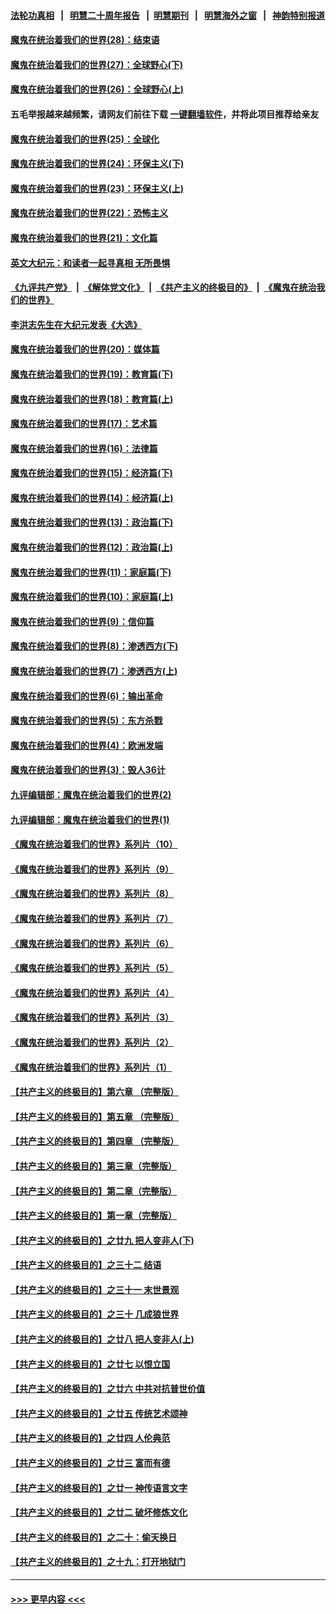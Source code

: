 #### [法轮功真相](https://github.com/gfw-breaker/truth/blob/master/README.md?t=0) &nbsp;&nbsp;|&nbsp;&nbsp; [明慧二十周年报告](https://github.com/gfw-breaker/mh-reports/blob/master/README.md?t=0) &nbsp;&nbsp;|&nbsp;&nbsp;[明慧期刊](https://github.com/gfw-breaker/mh-qikan) &nbsp;&nbsp;|&nbsp;&nbsp; [明慧海外之窗](https://github.com/gfw-breaker/mh-news/blob/master/README.md?t=0) &nbsp;&nbsp;|&nbsp;&nbsp; [神韵特别报道](https://github.com/gfw-breaker/mh-news/blob/master/shenyun.md?t=0)
#### [魔鬼在统治着我们的世界(28)：结束语](../pages/nsc422/n10936246.md?t=06260001) 
#### [魔鬼在统治着我们的世界(27)：全球野心(下)](../pages/nsc422/n10928319.md?t=06260001) 
#### [魔鬼在统治着我们的世界(26)：全球野心(上)](../pages/nsc422/n10900318.md?t=06260001) 
#### 五毛举报越来越频繁，请网友们前往下载 [一键翻墙软件](https://github.com/gfw-breaker/ssr-accounts)，并将此项目推荐给亲友
#### [魔鬼在统治着我们的世界(25)：全球化](../pages/nsc422/n10788205.md?t=06260001) 
#### [魔鬼在统治着我们的世界(24)：环保主义(下)](../pages/nsc422/n10695307.md?t=06260001) 
#### [魔鬼在统治着我们的世界(23)：环保主义(上)](../pages/nsc422/n10688613.md?t=06260001) 
#### [魔鬼在统治着我们的世界(22)：恐怖主义](../pages/nsc422/n10614727.md?t=06260001) 
#### [魔鬼在统治着我们的世界(21)：文化篇](../pages/nsc422/n10597706.md?t=06260001) 
#### [英文大纪元：和读者一起寻真相 无所畏惧](../pages/nsc422/n12542027.md?t=06260001) 
#### [《九评共产党》](https://github.com/begood0513/9ping.md/blob/master/README.md) &nbsp;|&nbsp; [《解体党文化》](../../../../jtdwh.md/blob/master/README.md)  &nbsp;|&nbsp; [《共产主义的终极目的》](../../../../gczydzjmd.md/blob/master/README.md) &nbsp;|&nbsp; [《魔鬼在统治我们的世界》](../../../../mgztzwmdsj.md/blob/master/README.md) 
#### [李洪志先生在大纪元发表《大选》](../pages/nsc422/n12534746.md?t=06260001) 
#### [魔鬼在统治着我们的世界(20)：媒体篇](../pages/nsc422/n10586579.md?t=06260001) 
#### [魔鬼在统治着我们的世界(19)：教育篇(下)](../pages/nsc422/n10564808.md?t=06260001) 
#### [魔鬼在统治着我们的世界(18)：教育篇(上)](../pages/nsc422/n10526970.md?t=06260001) 
#### [魔鬼在统治着我们的世界(17)：艺术篇](../pages/nsc422/n10499093.md?t=06260001) 
#### [魔鬼在统治着我们的世界(16)：法律篇](../pages/nsc422/n10485969.md?t=06260001) 
#### [魔鬼在统治着我们的世界(15)：经济篇(下)](../pages/nsc422/n10469975.md?t=06260001) 
#### [魔鬼在统治着我们的世界(14)：经济篇(上)](../pages/nsc422/n10457370.md?t=06260001) 
#### [魔鬼在统治着我们的世界(13)：政治篇(下)](../pages/nsc422/n10448270.md?t=06260001) 
#### [魔鬼在统治着我们的世界(12)：政治篇(上)](../pages/nsc422/n10444576.md?t=06260001) 
#### [魔鬼在统治着我们的世界(11)：家庭篇(下)](../pages/nsc422/n10440961.md?t=06260001) 
#### [魔鬼在统治着我们的世界(10)：家庭篇(上)](../pages/nsc422/n10435448.md?t=06260001) 
#### [魔鬼在统治着我们的世界(9)：信仰篇](../pages/nsc422/n10432159.md?t=06260001) 
#### [魔鬼在统治着我们的世界(8)：渗透西方(下)](../pages/nsc422/n10429603.md?t=06260001) 
#### [魔鬼在统治着我们的世界(7)：渗透西方(上)](../pages/nsc422/n10426013.md?t=06260001) 
#### [魔鬼在统治着我们的世界(6)：输出革命](../pages/nsc422/n10421536.md?t=06260001) 
#### [魔鬼在统治着我们的世界(5)：东方杀戮](../pages/nsc422/n10417707.md?t=06260001) 
#### [魔鬼在统治着我们的世界(4)：欧洲发端](../pages/nsc422/n10414890.md?t=06260001) 
#### [魔鬼在统治着我们的世界(3)：毁人36计](../pages/nsc422/n10411583.md?t=06260001) 
#### [九评编辑部：魔鬼在统治着我们的世界(2)](../pages/nsc422/n10410036.md?t=06260001) 
#### [九评编辑部：魔鬼在统治着我们的世界(1)](../pages/nsc422/n10406825.md?t=06260001) 
#### [《魔鬼在统治着我们的世界》系列片（10）](../pages/nsc422/n12292670.md?t=06260001) 
#### [《魔鬼在统治着我们的世界》系列片（9）](../pages/nsc422/n12290859.md?t=06260001) 
#### [《魔鬼在统治着我们的世界》系列片（8）](../pages/nsc422/n12287445.md?t=06260001) 
#### [《魔鬼在统治着我们的世界》系列片（7）](../pages/nsc422/n12283425.md?t=06260001) 
#### [《魔鬼在统治着我们的世界》系列片（6）](../pages/nsc422/n12282314.md?t=06260001) 
#### [《魔鬼在统治着我们的世界》系列片（5）](../pages/nsc422/n12281419.md?t=06260001) 
#### [《魔鬼在统治着我们的世界》系列片（4）](../pages/nsc422/n12274024.md?t=06260001) 
#### [《魔鬼在统治着我们的世界》系列片（3）](../pages/nsc422/n12271322.md?t=06260001) 
#### [《魔鬼在统治着我们的世界》系列片（2）](../pages/nsc422/n12269049.md?t=06260001) 
#### [《魔鬼在统治着我们的世界》系列片（1）](../pages/nsc422/n12267575.md?t=06260001) 
#### [【共产主义的终极目的】第六章 （完整版）](../pages/nsc422/n11428913.md?t=06260001) 
#### [【共产主义的终极目的】第五章 （完整版）](../pages/nsc422/n11428912.md?t=06260001) 
#### [【共产主义的终极目的】第四章 （完整版）](../pages/nsc422/n11428907.md?t=06260001) 
#### [【共产主义的终极目的】第三章（完整版）](../pages/nsc422/n11428848.md?t=06260001) 
#### [【共产主义的终极目的】第二章（完整版）](../pages/nsc422/n11428831.md?t=06260001) 
#### [【共产主义的终极目的】第一章（完整版）](../pages/nsc422/n11417651.md?t=06260001) 
#### [【共产主义的终极目的】之廿九 把人变非人(下)](../pages/nsc422/n11344140.md?t=06260001) 
#### [【共产主义的终极目的】之三十二 结语](../pages/nsc422/n11360535.md?t=06260001) 
#### [【共产主义的终极目的】之三十一 末世景观](../pages/nsc422/n11351129.md?t=06260001) 
#### [【共产主义的终极目的】之三十 几成狼世界](../pages/nsc422/n11348280.md?t=06260001) 
#### [【共产主义的终极目的】之廿八 把人变非人(上)](../pages/nsc422/n11340492.md?t=06260001) 
#### [【共产主义的终极目的】之廿七 以恨立国](../pages/nsc422/n11336944.md?t=06260001) 
#### [【共产主义的终极目的】之廿六 中共对抗普世价值](../pages/nsc422/n11324785.md?t=06260001) 
#### [【共产主义的终极目的】之廿五 传统艺术颂神](../pages/nsc422/n11296396.md?t=06260001) 
#### [【共产主义的终极目的】之廿四 人伦典范](../pages/nsc422/n11296397.md?t=06260001) 
#### [【共产主义的终极目的】之廿三 富而有德](../pages/nsc422/n11283598.md?t=06260001) 
#### [【共产主义的终极目的】之廿一 神传语言文字](../pages/nsc422/n11263265.md?t=06260001) 
#### [【共产主义的终极目的】之廿二 破坏修炼文化](../pages/nsc422/n11245728.md?t=06260001) 
#### [【共产主义的终极目的】之二十：偷天换日](../pages/nsc422/n11238846.md?t=06260001) 
#### [【共产主义的终极目的】之十九：打开地狱门](../pages/nsc422/n11206376.md?t=06260001) 

----
#### [ >>> 更早内容 <<< ](../indexes/nsc422-earlier.md)
